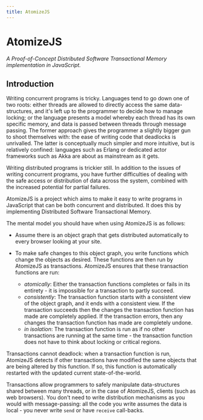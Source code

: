 ```yaml
---
title: AtomizeJS
---
```


# AtomizeJS

*A Proof-of-Concept Distributed Software Transactional Memory
implementation in JavaScript.*

## Introduction

Writing concurrent programs is tricky. Languages tend to go down one
of two roots: either threads are allowed to directly access the same
data-structures, and it's left up to the programmer to decide how to
manage locking; or the language presents a model whereby each thread
has its own specific memory, and data is passed between threads
through message passing. The former approach gives the programmer a
slightly bigger gun to shoot themselves with: the ease of writing code
that deadlocks is unrivalled. The latter is conceptually much simpler
and more intuitive, but is relatively confined: languages such as
Erlang or dedicated actor frameworks such as Akka are about as
mainstream as it gets.

Writing distributed programs is trickier still. In addition to the
issues of writing concurrent programs, you have further difficulties
of dealing with the safe access or distribution of data across the
system, combined with the increased potential for partial failures.

AtomizeJS is a project which aims to make it easy to write programs in
JavaScript that can be both concurrent and distributed. It does this
by implementing Distributed Software Transactional Memory.

The mental model you should have when using AtomizeJS is as follows:

* Assume there is an object graph that gets distributed automatically
  to every browser looking at your site.

* To make safe changes to this object graph, you write functions which
  change the objects as desired. These functions are then run by
  AtomizeJS as transactions. AtomizeJS ensures that these transaction
  functions are run:
    * *atomically*: Either the transaction functions completes or
       fails in its entirety - it is impossible for a transaction to
       partly succeed.
    * *consistently*: The transaction function starts with a
       consistent view of the object graph, and it ends with a
       consistent view. If the transaction succeeds then the changes
       the transaction function has made are completely applied. If
       the transaction errors, then any changes the transaction
       function has made are completely undone.
    * *in isolation*: The transaction function is run as if no other
       transactions are running at the same time - the transaction
       function does not have to think about locking or critical
       regions.

Transactions cannot deadlock: when a transaction function is run,
AtomizeJS detects if other transactions have modified the same objects
that are being altered by this function. If so, this function is
automatically restarted with the updated current state-of-the-world.

Transactions allow programmers to safely manipulate data-structures
shared between many threads, or in the case of AtomizeJS, clients
(such as web browsers). You don't need to write distribution
mechanisms as you would with message-passing: all the code you write
assumes the data is local - you never write `send` or have `receive`
call-backs.

